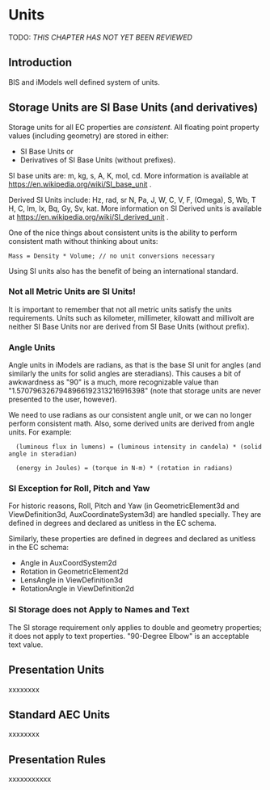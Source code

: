 # Units

TODO: *THIS CHAPTER HAS NOT YET BEEN REVIEWED*

## Introduction

BIS and iModels well defined system of units.

## Storage Units are SI Base Units (and derivatives)

Storage units for all EC properties are *consistent*. All floating point property values (including geometry) are stored in either:
 - SI Base Units or
 - Derivatives of SI Base Units (without prefixes).

SI base units are: m, kg, s, A, K, mol, cd. More information is available at https://en.wikipedia.org/wiki/SI_base_unit .

Derived SI Units include: Hz, rad, sr N, Pa, J, W, C, V, F, (Omega), S, Wb, T H, C, lm, lx, Bq, Gy, Sv, kat. More information on SI Derived units is available at https://en.wikipedia.org/wiki/SI_derived_unit .

 One of the nice things about consistent units is the ability to perform consistent math without thinking about units:
 
 `Mass = Density * Volume; // no unit conversions necessary`

 Using SI units also has the benefit of being an international standard.

 ### Not all Metric Units are SI Units!

It is important to remember that not all metric units satisfy the units requirements. Units such as kilometer, millimeter, kilowatt and millivolt are neither SI Base Units nor are derived from SI Base Units (without prefix). 

 ### Angle Units

 Angle units in iModels are radians, as that is the base SI unit for angles (and similarly the units for solid angles are steradians). This causes a bit of awkwardness as "90" is a much, more recognizable value  than "1.5707963267948966192313216916398" (note that storage units are never presented to the user, however).
 
  We need to use radians as our consistent angle unit, or we can no longer perform consistent math. Also, some derived units are derived from angle units. For example:

`  (luminous flux in lumens) = (luminous intensity in candela) * (solid angle in steradian)`

 `  (energy in Joules) = (torque in N-m) * (rotation in radians)`

### SI Exception for Roll, Pitch and Yaw
 For historic reasons, Roll, Pitch and Yaw (in GeometricElement3d and ViewDefinition3d, AuxCoordinateSystem3d) are handled specially. They are defined in degrees and declared as unitless in the EC schema.

Similarly, these properties are defined in degrees and declared as unitless in the EC schema:
 - Angle in AuxCoordSystem2d
 - Rotation in GeometricElement2d
 - LensAngle in ViewDefinition3d
 - RotationAngle in ViewDefinition2d

 ### SI Storage does not Apply to Names and Text
 The SI storage requirement only applies to double and geometry properties; it does not apply to text properties. "90-Degree Elbow" is an acceptable text value.


## Presentation Units

xxxxxxxx

## Standard AEC Units
xxxxxxxx

## Presentation Rules

xxxxxxxxxxx






